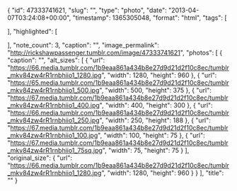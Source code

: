 {
  "id": 47333741621,
  "slug": "",
  "type": "photo",
  "date": "2013-04-07T03:24:08+00:00",
  "timestamp": 1365305048,
  "format": "html",
  "tags": [

  ],
  "highlighted": [

  ],
  "note_count": 3,
  "caption": "",
  "image_permalink": "http://rickshawpassenger.tumblr.com/image/47333741621",
  "photos": [
    {
      "caption": "",
      "alt_sizes": [
        {
          "url": "https://66.media.tumblr.com/1b9eaa861a434b8e27d9d21d2f10c8ec/tumblr_mkv84zw4rR1rnbhiio1_1280.jpg",
          "width": 1280,
          "height": 960
        },
        {
          "url": "https://65.media.tumblr.com/1b9eaa861a434b8e27d9d21d2f10c8ec/tumblr_mkv84zw4rR1rnbhiio1_500.jpg",
          "width": 500,
          "height": 375
        },
        {
          "url": "https://67.media.tumblr.com/1b9eaa861a434b8e27d9d21d2f10c8ec/tumblr_mkv84zw4rR1rnbhiio1_400.jpg",
          "width": 400,
          "height": 300
        },
        {
          "url": "https://66.media.tumblr.com/1b9eaa861a434b8e27d9d21d2f10c8ec/tumblr_mkv84zw4rR1rnbhiio1_250.jpg",
          "width": 250,
          "height": 188
        },
        {
          "url": "https://67.media.tumblr.com/1b9eaa861a434b8e27d9d21d2f10c8ec/tumblr_mkv84zw4rR1rnbhiio1_100.jpg",
          "width": 100,
          "height": 75
        },
        {
          "url": "https://67.media.tumblr.com/1b9eaa861a434b8e27d9d21d2f10c8ec/tumblr_mkv84zw4rR1rnbhiio1_75sq.jpg",
          "width": 75,
          "height": 75
        }
      ],
      "original_size": {
        "url": "https://66.media.tumblr.com/1b9eaa861a434b8e27d9d21d2f10c8ec/tumblr_mkv84zw4rR1rnbhiio1_1280.jpg",
        "width": 1280,
        "height": 960
      }
    }
  ],
  "title": ""
}

